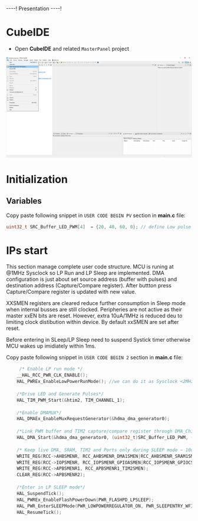 ----!
Presentation
----!

# CubeIDE
- Open **CubeIDE** and related `MasterPanel` project

![image](./img/open_project.png)

# Initialization
## Variables
Copy paste following snippet in `USER CODE BEGIN PV` section in **main.c** file:

```c
uint32_t SRC_Buffer_LED_PWM[4]  = {20, 40, 60, 0}; // define Low pulse width ~1ms, 2ms, 3ms and IDLE state
```

# IPs start
This section manage complete user code structure. MCU is runing at @1MHz Sysclock so LP Run and LP Sleep are implemented.
DMA configuration is just about set source address (buffer with pulses) and destination address (Capture/Compare register). After buttton press Capture/Compare register is updated with new value.

XXSMEN registers are cleared reduce further consumption in Sleep mode when internal busses are still clocked. Peripheries are not active as their master xxEN bits are reset. However, extra 10uA/1MHz is reduced deu to limiting clock distibution within device. By default xxSMEN are set after reset.

Before entering in SLeep/LP Sleep need to suspend Systick timer otherwise MCU wakes up imidiately within 1ms.
<p> </p>

Copy paste following snippet in `USER CODE BEGIN 2` section in **main.c** file:

```c
	 /* Enable LP run mode */
    __HAL_RCC_PWR_CLK_ENABLE();
    HAL_PWREx_EnableLowPowerRunMode(); //we can do it as Sysclock <2MHz and enter in Sleep mode

    /*Drive LED and Generate Pulses*/
    HAL_TIM_PWM_Start(&htim2, TIM_CHANNEL_1);

    /*Enable DMAMUX*/
    HAL_DMAEx_EnableMuxRequestGenerator(&hdma_dma_generator0);

    /*Link PWM buffer and TIM2 capture/compare register through DMA_Ch1*/
    HAL_DMA_Start(&hdma_dma_generator0, (uint32_t)SRC_Buffer_LED_PWM, (uint32_t)&TIM2->CCR1, 4);

    /* Keep live DMA, SRAM, TIM2 and Ports only during SLEEP mode ~ 10uA/1MHz reduction*/
    WRITE_REG(RCC->AHBSMENR, RCC_AHBSMENR_DMA1SMEN|RCC_AHBSMENR_SRAM1SMEN);  	// DMA, SRAM
    WRITE_REG(RCC->IOPSMENR, RCC_IOPSMENR_GPIOASMEN|RCC_IOPSMENR_GPIOCSMEN); 	// GPIOA, GPIOC
    WRITE_REG(RCC->APBSMENR1, RCC_APBSMENR1_TIM2SMEN);						// TIM2
    CLEAR_REG(RCC->APBSMENR2);

    /*Enter in LP SLEEP mode*/
    HAL_SuspendTick();
    HAL_PWREx_EnableFlashPowerDown(PWR_FLASHPD_LPSLEEP);
    HAL_PWR_EnterSLEEPMode(PWR_LOWPOWERREGULATOR_ON, PWR_SLEEPENTRY_WFI);
    HAL_ResumeTick();
```

